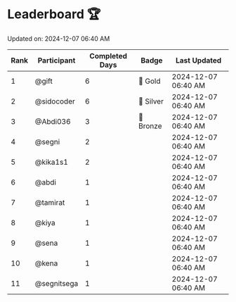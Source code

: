 # Leaderboard 🏆

Updated on: 2024-12-07 06:40 AM

| Rank | Participant       | Completed Days | Badge      | Last Updated         |
|------|-------------------|----------------|------------|----------------------|
| 1    | @gift             | 6              | 🏅 Gold     | 2024-12-07 06:40 AM |
| 2    | @sidocoder        | 6              | 🥈 Silver   | 2024-12-07 06:40 AM |
| 3    | @Abdi036          | 3              | 🥉 Bronze   | 2024-12-07 06:40 AM |
| 4    | @segni            | 2              |            | 2024-12-07 06:40 AM |
| 5    | @kika1s1          | 2              |            | 2024-12-07 06:40 AM |
| 6    | @abdi             | 1              |            | 2024-12-07 06:40 AM |
| 7    | @tamirat          | 1              |            | 2024-12-07 06:40 AM |
| 8    | @kiya             | 1              |            | 2024-12-07 06:40 AM |
| 9    | @sena             | 1              |            | 2024-12-07 06:40 AM |
| 10   | @kena             | 1              |            | 2024-12-07 06:40 AM |
| 11   | @segnitsega       | 1              |            | 2024-12-07 06:40 AM |
